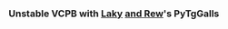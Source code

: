 ### Unstable VCPB with [Laky](https://github.com/Laky-64) [and Rew](https://github.com/AndrewLaneX)'s PyTgGalls
